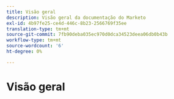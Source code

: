 ```yaml
---
title: Visão geral
description: Visão geral da documentação do Marketo
exl-id: 4b97fe25-ce4d-446c-8b23-2566769f35ee
translation-type: tm+mt
source-git-commit: 7fb90deba035ec970d0dca34523deea06db0b43b
workflow-type: tm+mt
source-wordcount: '6'
ht-degree: 0%

---
```


# Visão geral
